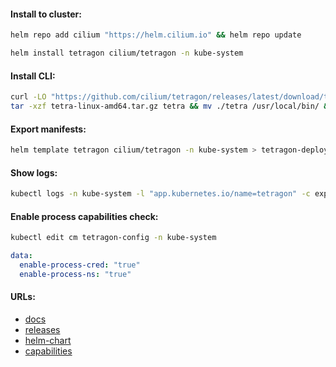 #### Install to cluster:
```bash
helm repo add cilium "https://helm.cilium.io" && helm repo update
```
```bash
helm install tetragon cilium/tetragon -n kube-system
```

#### Install CLI:
```bash
curl -LO "https://github.com/cilium/tetragon/releases/latest/download/tetra-linux-amd64.tar.gz" && \
tar -xzf tetra-linux-amd64.tar.gz tetra && mv ./tetra /usr/local/bin/ && rm -f tetra-linux-amd64.tar.gz
```

#### Export manifests:
```bash
helm template tetragon cilium/tetragon -n kube-system > tetragon-deploy.yml
```

#### Show logs:
```bash
kubectl logs -n kube-system -l "app.kubernetes.io/name=tetragon" -c export-stdout -f | tetra getevents -o compact
```

#### Enable process capabilities check:
```bash
kubectl edit cm tetragon-config -n kube-system
```
```yaml
data:
  enable-process-cred: "true"
  enable-process-ns: "true"
```

#### URLs:
- [docs](https://tetragon.cilium.io/docs/)
- [releases](https://github.com/cilium/tetragon/releases)
- [helm-chart](https://tetragon.cilium.io/docs/reference/helm-chart/)
- [capabilities](https://tetragon.cilium.io/docs/reference/grpc-api/)
